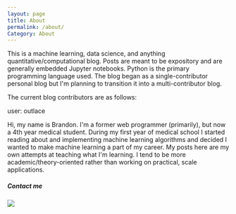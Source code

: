 ```yaml
---
layout: page
title: About
permalink: /about/
Category: About
---
```


This is a machine learning, data science, and anything quantitative/computational blog. Posts are meant to be
expository and are generally embedded Jupyter notebooks. Python is the primary programming language used.
The blog began as a single-contributor personal blog but I'm planning to transition it into a multi-contributor blog.

The current blog contributors are as follows:

user: outlace

Hi, my name is Brandon. I'm a former web programmer (primarily), but now a 4th year medical student.
During my first year of medical school I started reading about and implementing machine learning algorithms
and decided I wanted to make machine learning a part of my career. My posts here are my own attempts at teaching
what I'm learning. I tend to be more academic/theory-oriented rather than working on practical, scale applications.

##### Contact me

<img src="/images/emailaddr.svg" />

<!---
user: [username]

I'm [name]. I'm a former full-stack engineer now doing machine learning engineering.

##### Contact me

TBD
--->
